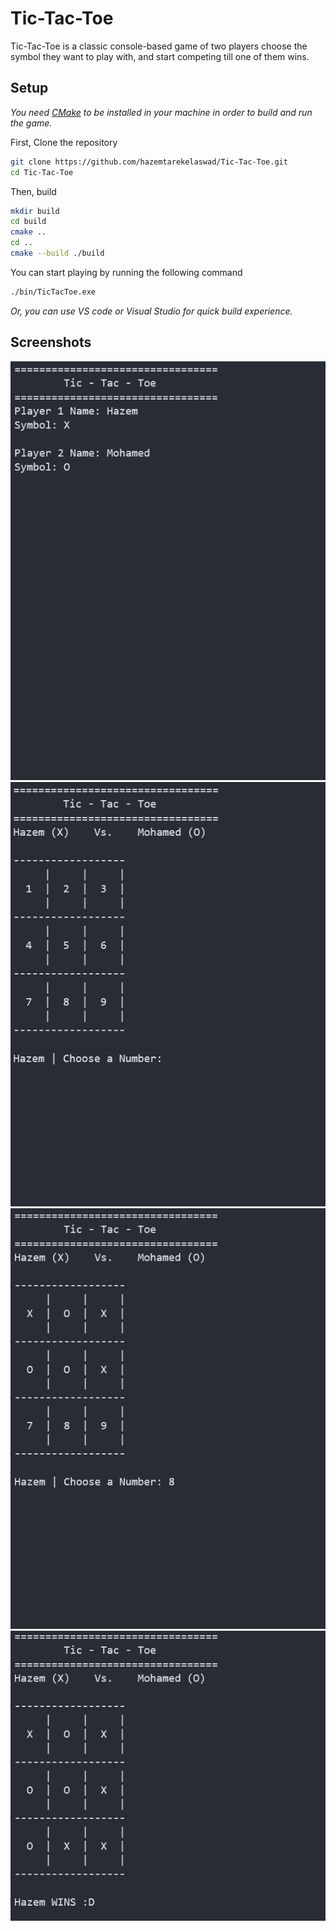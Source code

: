 # Tic-Tac-Toe
Tic-Tac-Toe is a classic console-based game of two players choose the symbol they want to play with, and start competing till one of them wins. 

## Setup
*You need [CMake](https://cmake.org/download/) to be installed in your machine in order to build and run the game.*

First, Clone the repository
```sh
git clone https://github.com/hazemtarekelaswad/Tic-Tac-Toe.git
cd Tic-Tac-Toe
```

Then, build
```sh
mkdir build
cd build
cmake ..
cd ..
cmake --build ./build
```

You can start playing by running the following command
```sh
./bin/TicTacToe.exe
```

*Or, you can use VS code or Visual Studio for quick build experience.*

## Screenshots
![main_menue](https://github.com/hazemtarekelaswad/Tic-Tac-Toe/blob/master/assets/screenshots/1.png?raw=true)
![game_play](https://github.com/hazemtarekelaswad/Tic-Tac-Toe/blob/master/assets/screenshots/2.png?raw=true)
![game_play2](https://github.com/hazemtarekelaswad/Tic-Tac-Toe/blob/master/assets/screenshots/3.png?raw=true)
![winner](https://github.com/hazemtarekelaswad/Tic-Tac-Toe/blob/master/assets/screenshots/4.png?raw=true)
